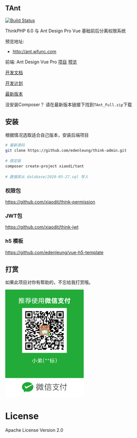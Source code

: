## TAnt

[![Build Status](https://travis-ci.org/edenleung/think-admin.svg?branch=6.0)](https://travis-ci.org/edenleung/think-admin)

ThinkPHP 6.0 与 Ant Design Pro Vue 基础前后分离权限系统

预览地址: 
 * http://ant.wfunc.com

前端: 
Ant Design Vue Pro [项目](https://github.com/xiaodit/think-ant-vue) [预览](http://ant.wfunc.com)

[开发文档](http://muaawn.coding-pages.com)

[开发计划](https://github.com/edenleung/think-admin/projects/1)

[最新版本](https://github.com/edenleung/think-admin/releases/latest)

没安装Composer？ 请在最新版本链接下找到`TAnt_Full.zip`下载

## 安装
根据情况选取适合自己版本，安装后端项目
```bash
# 最新源码
git clone https://github.com/edenleung/think-admin.git

# 稳定版
composer create-project xiaodi/tant

# 数据库从 database/2020-05-27.sql 导入
```

### 权限包
https://github.com/xiaodit/think-permission

### JWT包
https://github.com/xiaodit/think-jwt

### h5 模板
https://github.com/edenleung/vue-h5-template

## 打赏
如果此项目对你有帮助的，不忘给我打赏哦。

<div>
    <img src="./static/author.png" width="250" />
</div>

# License
Apache License Version 2.0
